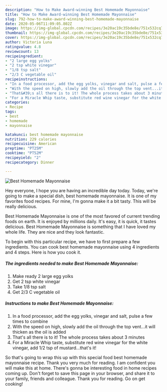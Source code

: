 ```yaml
---
description: "How to Make Award-winning Best Homemade Mayonnaise"
title: "How to Make Award-winning Best Homemade Mayonnaise"
slug: 792-how-to-make-award-winning-best-homemade-mayonnaise
date: 2020-05-06T11:09:05.802Z
image: https://img-global.cpcdn.com/recipes/3e20ac19c35bde8e/751x532cq70/best-homemade-mayonnaise-recipe-main-photo.jpg
thumbnail: https://img-global.cpcdn.com/recipes/3e20ac19c35bde8e/751x532cq70/best-homemade-mayonnaise-recipe-main-photo.jpg
cover: https://img-global.cpcdn.com/recipes/3e20ac19c35bde8e/751x532cq70/best-homemade-mayonnaise-recipe-main-photo.jpg
author: Victoria Luna
ratingvalue: 4.8
reviewcount: 13
recipeingredient:
- "2 large egg yolks"
- "2 tsp white vinegar"
- "1/8 tsp salt"
- "2/3 C vegetable oil"
recipeinstructions:
- "In a food processor, add the egg yolks, vinegar and salt, pulse a few times to combine"
- "With the speed on high, slowly add the oil through the top vent...it will thicken as the oil is added"
- "That&#39;s all there is to it! The whole process takes about 3 minutes"
- "For a Miracle Whip taste, substitute red wine vinegar for the white vinegar, add 1/2 tsp of mustard...that&#39;s it!"
categories:
- Recipe
tags:
- best
- homemade
- mayonnaise

katakunci: best homemade mayonnaise 
nutrition: 229 calories
recipecuisine: American
preptime: "PT25M"
cooktime: "PT52M"
recipeyield: "2"
recipecategory: Dinner

---
```



![Best Homemade Mayonnaise](https://img-global.cpcdn.com/recipes/3e20ac19c35bde8e/751x532cq70/best-homemade-mayonnaise-recipe-main-photo.jpg)

Hey everyone, I hope you are having an incredible day today. Today, we're going to make a special dish, best homemade mayonnaise. It is one of my favorites food recipes. For mine, I'm gonna make it a bit tasty. This will be really delicious.

Best Homemade Mayonnaise is one of the most favored of current trending foods on earth. It is enjoyed by millions daily. It's easy, it is quick, it tastes delicious. Best Homemade Mayonnaise is something that I have loved my whole life. They are nice and they look fantastic.




To begin with this particular recipe, we have to first prepare a few ingredients. You can cook best homemade mayonnaise using 4 ingredients and 4 steps. Here is how you cook it.

<!--inarticleads1-->

##### The ingredients needed to make Best Homemade Mayonnaise:

1. Make ready 2 large egg yolks
1. Get 2 tsp white vinegar
1. Take 1/8 tsp salt
1. Get 2/3 C vegetable oil




<!--inarticleads2-->

##### Instructions to make Best Homemade Mayonnaise:

1. In a food processor, add the egg yolks, vinegar and salt, pulse a few times to combine
1. With the speed on high, slowly add the oil through the top vent...it will thicken as the oil is added
1. That&#39;s all there is to it! The whole process takes about 3 minutes
1. For a Miracle Whip taste, substitute red wine vinegar for the white vinegar, add 1/2 tsp of mustard...that&#39;s it!




So that's going to wrap this up with this special food best homemade mayonnaise recipe. Thank you very much for reading. I am confident you will make this at home. There's gonna be interesting food in home recipes coming up. Don't forget to save this page in your browser, and share it to your family, friends and colleague. Thank you for reading. Go on get cooking!
